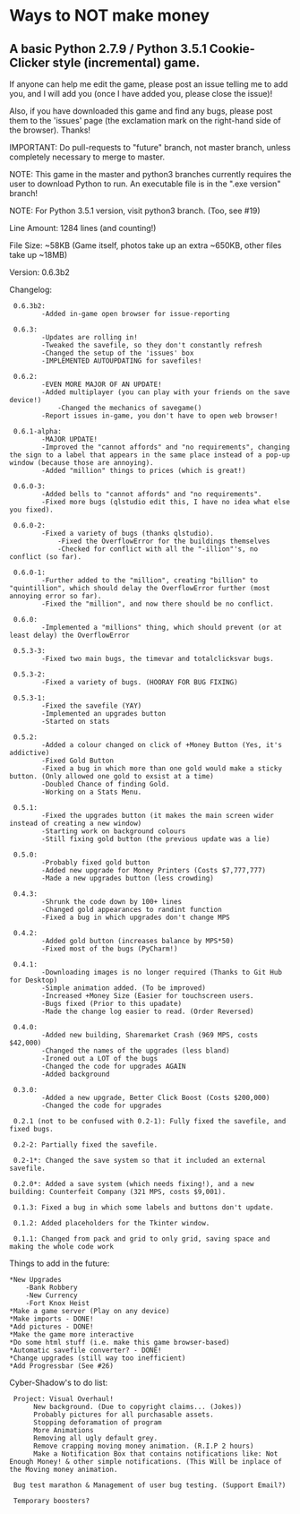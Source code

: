 # Ways to NOT make money
## A basic Python 2.7.9 / Python 3.5.1 Cookie-Clicker style (incremental) game. 

If anyone can help me edit the game, please post an issue telling me to add you, and I will add you (once I have added you, please close the issue)!

Also, if you have downloaded this game and find any bugs, please post them to the 'issues' page (the exclamation mark on the right-hand side of the browser). Thanks!

IMPORTANT: Do pull-requests to "future" branch, not master branch, unless completely necessary to merge to master.

NOTE: This game in the master and python3 branches currently requires the user to download Python to run. An executable file is in the ".exe version" branch!

NOTE: For Python 3.5.1 version, visit python3 branch. (Too, see #19)

Line Amount: 1284 lines (and counting!)

File Size: ~58KB (Game itself, photos take up an extra ~650KB, other files take up ~18MB)

Version: 0.6.3b2

Changelog:

     0.6.3b2:
            -Added in-game open browser for issue-reporting
            
     0.6.3:
            -Updates are rolling in!
            -Tweaked the savefile, so they don't constantly refresh
            -Changed the setup of the 'issues' box
            -IMPLEMENTED AUTOUPDATING for savefiles!

     0.6.2:
            -EVEN MORE MAJOR OF AN UPDATE!
            -Added multiplayer (you can play with your friends on the save device!)
                -Changed the mechanics of savegame()
            -Report issues in-game, you don't have to open web browser!

     0.6.1-alpha:
            -MAJOR UPDATE!
            -Improved the "cannot affords" and "no requirements", changing the sign to a label that appears in the same place instead of a pop-up window (because those are annoying).
            -Added "million" things to prices (which is great!)

     0.6.0-3:
            -Added bells to "cannot affords" and "no requirements".
            -Fixed more bugs (qlstudio edit this, I have no idea what else you fixed).

     0.6.0-2:
            -Fixed a variety of bugs (thanks qlstudio).
                -Fixed the OverflowError for the buildings themselves
                -Checked for conflict with all the "-illion"'s, no conflict (so far).

     0.6.0-1:
            -Further added to the "million", creating "billion" to "quintillion", which should delay the OverflowError further (most annoying error so far).
            -Fixed the "million", and now there should be no conflict.
    
     0.6.0:
            -Implemented a "millions" thing, which should prevent (or at least delay) the OverflowError
    
     0.5.3-3:
            -Fixed two main bugs, the timevar and totalclicksvar bugs.
     
     0.5.3-2:
            -Fixed a variety of bugs. (HOORAY FOR BUG FIXING)
     
     0.5.3-1:
            -Fixed the savefile (YAY)
            -Implemented an upgrades button
            -Started on stats
     
     0.5.2:
            -Added a colour changed on click of +Money Button (Yes, it's addictive)
            -Fixed Gold Button
            -Fixed a bug in which more than one gold would make a sticky button. (Only allowed one gold to exsist at a time)
            -Doubled Chance of finding Gold.
            -Working on a Stats Menu.
            
     0.5.1:
            -Fixed the upgrades button (it makes the main screen wider instead of creating a new window)
            -Starting work on background colours
            -Still fixing gold button (the previous update was a lie)
            
     0.5.0:
            -Probably fixed gold button
            -Added new upgrade for Money Printers (Costs $7,777,777)
            -Made a new upgrades button (less crowding)
            
     0.4.3:
            -Shrunk the code down by 100+ lines
            -Changed gold appearances to randint function
            -Fixed a bug in which upgrades don't change MPS
            
     0.4.2:
            -Added gold button (increases balance by MPS*50)
            -Fixed most of the bugs (PyCharm!)
            
     0.4.1:
            -Downloading images is no longer required (Thanks to Git Hub for Desktop)
            -Simple animation added. (To be improved)
            -Increased +Money Size (Easier for touchscreen users.
            -Bugs fixed (Prior to this upadate)
            -Made the change log easier to read. (Order Reversed)
            
     0.4.0:
            -Added new building, Sharemarket Crash (969 MPS, costs $42,000)
            -Changed the names of the upgrades (less bland)
            -Ironed out a LOT of the bugs
            -Changed the code for upgrades AGAIN
            -Added background

     0.3.0:
            -Added a new upgrade, Better Click Boost (Costs $200,000)
            -Changed the code for upgrades

     0.2.1 (not to be confused with 0.2-1): Fully fixed the savefile, and fixed bugs.

     0.2-2: Partially fixed the savefile.
    
     0.2-1*: Changed the save system so that it included an external savefile.
    
     0.2.0*: Added a save system (which needs fixing!), and a new building: Counterfeit Company (321 MPS, costs $9,001).

     0.1.3: Fixed a bug in which some labels and buttons don't update.

     0.1.2: Added placeholders for the Tkinter window.
    
     0.1.1: Changed from pack and grid to only grid, saving space and making the whole code work
    

    
Things to add in the future:

    *New Upgrades
        -Bank Robbery
        -New Currency
        -Fort Knox Heist
    *Make a game server (Play on any device)
    *Make imports - DONE!
    *Add pictures - DONE!
    *Make the game more interactive
    *Do some html stuff (i.e. make this game browser-based)
    *Automatic savefile converter? - DONE!
    *Change upgrades (still way too inefficient)
    *Add Progressbar (See #26)
    
    
Cyber-Shadow's to do list:

     Project: Visual Overhaul!
          New background. (Due to copyright claims... (Jokes))
          Probably pictures for all purchasable assets.
          Stopping deforamation of program
          More Animations
          Removing all ugly default grey.
          Remove crapping moving money animation. (R.I.P 2 hours)
          Make a Notification Box that contains notifications like: Not Enough Money! & other simple notifications. (This Will be inplace of the Moving money animation.
          
     Bug test marathon & Management of user bug testing. (Support Email?)
     
     Temporary boosters?
     
     
     
     
     
     
